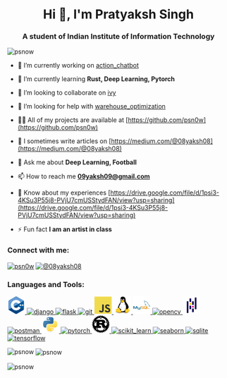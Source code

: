 <h1 align="center">Hi 👋, I'm Pratyaksh Singh</h1>
<h3 align="center">A student of Indian Institute of Information Technology</h3>

<p align="left"> <img src="https://komarev.com/ghpvc/?username=psnow&label=Profile%20views&color=0e75b6&style=flat" alt="psnow" /> </p>

- 🔭 I’m currently working on [action_chatbot](https://github.com/pSN0W/textbase)

- 🌱 I’m currently learning **Rust, Deep Learning, Pytorch**

- 👯 I’m looking to collaborate on [ivy](https://github.com/unifyai/ivy)

- 🤝 I’m looking for help with [warehouse_optimization](https://github.com/pSN0W/warehouse-optimisation)

- 👨‍💻 All of my projects are available at [https://github.com/psn0w](https://github.com/psn0w)

- 📝 I sometimes write articles on [https://medium.com/@08yaksh08](https://medium.com/@08yaksh08)

- 💬 Ask me about **Deep Learning, Football**

- 📫 How to reach me **09yaksh09@gmail.com**

- 📄 Know about my experiences [https://drive.google.com/file/d/1psi3-4KSu3P55j8-PVjU7cmUSStydFAN/view?usp=sharing](https://drive.google.com/file/d/1psi3-4KSu3P55j8-PVjU7cmUSStydFAN/view?usp=sharing)

- ⚡ Fun fact **I am an artist in class**

<h3 align="left">Connect with me:</h3>
<p align="left">
<a href="https://linkedin.com/in/psn0w" target="blank"><img align="center" src="https://raw.githubusercontent.com/rahuldkjain/github-profile-readme-generator/master/src/images/icons/Social/linked-in-alt.svg" alt="psn0w" height="30" width="40" /></a>
<a href="https://medium.com/@08yaksh08" target="blank"><img align="center" src="https://raw.githubusercontent.com/rahuldkjain/github-profile-readme-generator/master/src/images/icons/Social/medium.svg" alt="@08yaksh08" height="30" width="40" /></a>
</p>

<h3 align="left">Languages and Tools:</h3>
<p align="left"> <a href="https://www.w3schools.com/cpp/" target="_blank" rel="noreferrer"> <img src="https://raw.githubusercontent.com/devicons/devicon/master/icons/cplusplus/cplusplus-original.svg" alt="cplusplus" width="40" height="40"/> </a> <a href="https://www.djangoproject.com/" target="_blank" rel="noreferrer"> <img src="https://cdn.worldvectorlogo.com/logos/django.svg" alt="django" width="40" height="40"/> </a> <a href="https://flask.palletsprojects.com/" target="_blank" rel="noreferrer"> <img src="https://www.vectorlogo.zone/logos/pocoo_flask/pocoo_flask-icon.svg" alt="flask" width="40" height="40"/> </a> <a href="https://git-scm.com/" target="_blank" rel="noreferrer"> <img src="https://www.vectorlogo.zone/logos/git-scm/git-scm-icon.svg" alt="git" width="40" height="40"/> </a> <a href="https://developer.mozilla.org/en-US/docs/Web/JavaScript" target="_blank" rel="noreferrer"> <img src="https://raw.githubusercontent.com/devicons/devicon/master/icons/javascript/javascript-original.svg" alt="javascript" width="40" height="40"/> </a> <a href="https://www.linux.org/" target="_blank" rel="noreferrer"> <img src="https://raw.githubusercontent.com/devicons/devicon/master/icons/linux/linux-original.svg" alt="linux" width="40" height="40"/> </a> <a href="https://www.mysql.com/" target="_blank" rel="noreferrer"> <img src="https://raw.githubusercontent.com/devicons/devicon/master/icons/mysql/mysql-original-wordmark.svg" alt="mysql" width="40" height="40"/> </a> <a href="https://opencv.org/" target="_blank" rel="noreferrer"> <img src="https://www.vectorlogo.zone/logos/opencv/opencv-icon.svg" alt="opencv" width="40" height="40"/> </a> <a href="https://pandas.pydata.org/" target="_blank" rel="noreferrer"> <img src="https://raw.githubusercontent.com/devicons/devicon/2ae2a900d2f041da66e950e4d48052658d850630/icons/pandas/pandas-original.svg" alt="pandas" width="40" height="40"/> </a> <a href="https://postman.com" target="_blank" rel="noreferrer"> <img src="https://www.vectorlogo.zone/logos/getpostman/getpostman-icon.svg" alt="postman" width="40" height="40"/> </a> <a href="https://www.python.org" target="_blank" rel="noreferrer"> <img src="https://raw.githubusercontent.com/devicons/devicon/master/icons/python/python-original.svg" alt="python" width="40" height="40"/> </a> <a href="https://pytorch.org/" target="_blank" rel="noreferrer"> <img src="https://www.vectorlogo.zone/logos/pytorch/pytorch-icon.svg" alt="pytorch" width="40" height="40"/> </a> <a href="https://www.rust-lang.org" target="_blank" rel="noreferrer"> <img src="https://raw.githubusercontent.com/devicons/devicon/master/icons/rust/rust-plain.svg" alt="rust" width="40" height="40"/> </a> <a href="https://scikit-learn.org/" target="_blank" rel="noreferrer"> <img src="https://upload.wikimedia.org/wikipedia/commons/0/05/Scikit_learn_logo_small.svg" alt="scikit_learn" width="40" height="40"/> </a> <a href="https://seaborn.pydata.org/" target="_blank" rel="noreferrer"> <img src="https://seaborn.pydata.org/_images/logo-mark-lightbg.svg" alt="seaborn" width="40" height="40"/> </a> <a href="https://www.sqlite.org/" target="_blank" rel="noreferrer"> <img src="https://www.vectorlogo.zone/logos/sqlite/sqlite-icon.svg" alt="sqlite" width="40" height="40"/> </a> <a href="https://www.tensorflow.org" target="_blank" rel="noreferrer"> <img src="https://www.vectorlogo.zone/logos/tensorflow/tensorflow-icon.svg" alt="tensorflow" width="40" height="40"/> </a> </p>

<p><img align="left" src="https://github-readme-stats.vercel.app/api/top-langs?username=pSN0W&show_icons=true&locale=en&layout=compact" alt="psnow" /></p>

<p>&nbsp;<img align="center" src="https://github-readme-stats.vercel.app/api?username=pSN0W&show_icons=true&locale=en" alt="psnow" /></p>

<p><img align="center" src="https://github-readme-streak-stats.herokuapp.com/?user=pSN0W&" alt="psnow" /></p>
